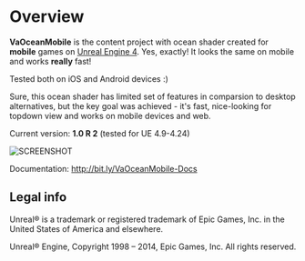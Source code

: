 Overview
========

**VaOceanMobile** is the content project with ocean shader created for **mobile** games on [Unreal Engine 4](https://www.unrealengine.com/). Yes, exactly! It looks the same on mobile and works **really** fast!

Tested both on iOS and Android devices :)

Sure, this ocean shader has limited set of features in comparsion to desktop alternatives, but the key goal was achieved - it's fast, nice-looking for topdown view and works on mobile devices and web.

Current version: **1.0 R 2** (tested for UE 4.9-4.24)

![SCREENSHOT](SCREENSHOT.jpg)

Documentation: http://bit.ly/VaOceanMobile-Docs


Legal info
----------

Unreal® is a trademark or registered trademark of Epic Games, Inc. in the United States of America and elsewhere.

Unreal® Engine, Copyright 1998 – 2014, Epic Games, Inc. All rights reserved.
